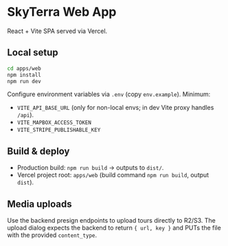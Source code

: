 # SkyTerra Web App

React + Vite SPA served via Vercel.

## Local setup
```bash
cd apps/web
npm install
npm run dev
```

Configure environment variables via `.env` (copy `env.example`). Minimum:
- `VITE_API_BASE_URL` (only for non-local envs; in dev Vite proxy handles `/api`).
- `VITE_MAPBOX_ACCESS_TOKEN`
- `VITE_STRIPE_PUBLISHABLE_KEY`

## Build & deploy
- Production build: `npm run build` → outputs to `dist/`.
- Vercel project root: `apps/web` (build command `npm run build`, output `dist`).

## Media uploads
Use the backend presign endpoints to upload tours directly to R2/S3. The upload dialog expects the backend to return `{ url, key }` and PUTs the file with the provided `content_type`.

